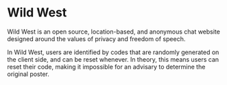 # Wild West

Wild West is an open source, location-based, and anonymous chat website designed around the values of privacy and freedom of speech.

In Wild West, users are identified by codes that are randomly generated on the client side, and can be reset whenever. In theory, this means users can reset their code, making it impossible for an advisary to determine the original poster.